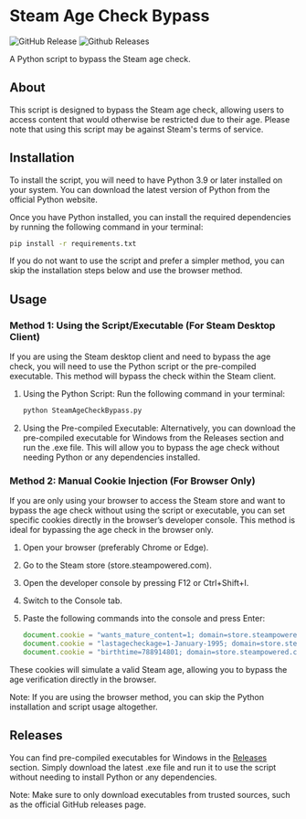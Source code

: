 # Steam Age Check Bypass
![GitHub Release](https://img.shields.io/github/v/release/Will6855/Steam-Age-Check-Bypass)
![Github Releases](https://img.shields.io/github/downloads/Will6855/Steam-Age-Check-Bypass/latest/total.svg)

A Python script to bypass the Steam age check.

## About

This script is designed to bypass the Steam age check, allowing users to access content that would otherwise be restricted due to their age. Please note that using this script may be against Steam's terms of service.

## Installation

To install the script, you will need to have Python 3.9 or later installed on your system. You can download the latest version of Python from the official Python website.

Once you have Python installed, you can install the required dependencies by running the following command in your terminal:

```bash
pip install -r requirements.txt
```	

If you do not want to use the script and prefer a simpler method, you can skip the installation steps below and use the browser method.

## Usage
### Method 1: Using the Script/Executable (For Steam Desktop Client)

If you are using the Steam desktop client and need to bypass the age check, you will need to use the Python script or the pre-compiled executable. This method will bypass the check within the Steam client.

1. Using the Python Script: Run the following command in your terminal:
    ```python
    python SteamAgeCheckBypass.py
    ```

1. Using the Pre-compiled Executable: Alternatively, you can download the pre-compiled executable for Windows from the Releases section and run the .exe file. This will allow you to bypass the age check without needing Python or any dependencies installed.

### Method 2: Manual Cookie Injection (For Browser Only)

If you are only using your browser to access the Steam store and want to bypass the age check without using the script or executable, you can set specific cookies directly in the browser’s developer console. This method is ideal for bypassing the age check in the browser only.

1. Open your browser (preferably Chrome or Edge).
2. Go to the Steam store (store.steampowered.com).
3. Open the developer console by pressing F12 or Ctrl+Shift+I.
4. Switch to the Console tab.
5. Paste the following commands into the console and press Enter:

    ```javascript
    document.cookie = "wants_mature_content=1; domain=store.steampowered.com; path=/; expires=Fri, 01 Jan 9999 00:00:00 UTC; secure";
    document.cookie = "lastagecheckage=1-January-1995; domain=store.steampowered.com; path=/; expires=Fri, 01 Jan 9999 00:00:00 UTC; secure";
    document.cookie = "birthtime=788914801; domain=store.steampowered.com; path=/; expires=Fri, 01 Jan 9999 00:00:00 UTC; secure";
    ```

These cookies will simulate a valid Steam age, allowing you to bypass the age verification directly in the browser.

Note: If you are using the browser method, you can skip the Python installation and script usage altogether.

## Releases
You can find pre-compiled executables for Windows in the [Releases](https://github.com/Will6855/SteamAgeCheckBypass/releases) section. Simply download the latest .exe file and run it to use the script without needing to install Python or any dependencies.

Note: Make sure to only download executables from trusted sources, such as the official GitHub releases page.
